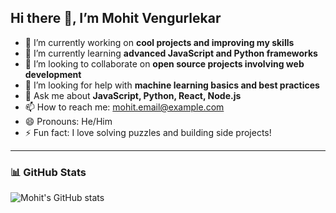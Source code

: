 ## Hi there 👋, I’m Mohit Vengurlekar

<!--
**mohit6928/mohit6928** is a ✨ _special_ ✨ repository because its `README.md` (this file) appears on your GitHub profile.
-->

- 🔭 I’m currently working on **cool projects and improving my skills**
- 🌱 I’m currently learning **advanced JavaScript and Python frameworks**
- 👯 I’m looking to collaborate on **open source projects involving web development**
- 🤔 I’m looking for help with **machine learning basics and best practices**
- 💬 Ask me about **JavaScript, Python, React, Node.js**
- 📫 How to reach me: [mohit.email@example.com](mailto:mohit.email@example.com)
- 😄 Pronouns: He/Him
- ⚡ Fun fact: I love solving puzzles and building side projects!

---

### 📊 GitHub Stats

![Mohit's GitHub stats](https://github-readme-stats.vercel.app/api?username=mohit6928&show_icons=true&theme=radical)
